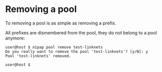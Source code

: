 # Removing a pool
To removing a pool is as simple as removing a prefix.

All prefixes are dismembered from the pool, they do not belong to a pool
anymore:

```
user@host $ nipap pool remove test-linknets
Do you really want to remove the pool 'test-linknets'? [y/N]: y
Pool 'test-linknets' removed.

user@host $
```


